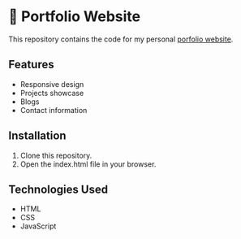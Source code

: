 # 🚀 Portfolio Website

This repository contains the code for my personal [porfolio website](https://tungcg1906.github.io/NguyenXuanTung/).

## Features

- Responsive design
- Projects showcase
- Blogs
- Contact information

## Installation

1. Clone this repository.
2. Open the index.html file in your browser.

## Technologies Used

- HTML
- CSS
- JavaScript
